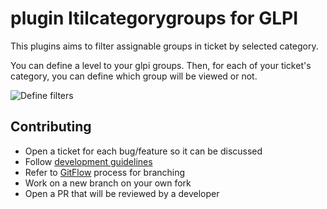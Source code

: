 # plugin Itilcategorygroups for GLPI
This plugins aims to filter assignable groups in ticket by selected category.

You can define a level to your glpi groups.
Then, for each of your ticket's category, you can define which group will be viewed or not.

![Define filters](https://raw.githubusercontent.com/PluginsGLPI/itilcategorygroups/master/screenshots/category_config.png)

Contributing
------------

* Open a ticket for each bug/feature so it can be discussed
* Follow [development guidelines](http://glpi-developer-documentation.readthedocs.io/en/latest/plugins/index.html)
* Refer to [GitFlow](http://git-flow.readthedocs.io/) process for branching
* Work on a new branch on your own fork
* Open a PR that will be reviewed by a developer
